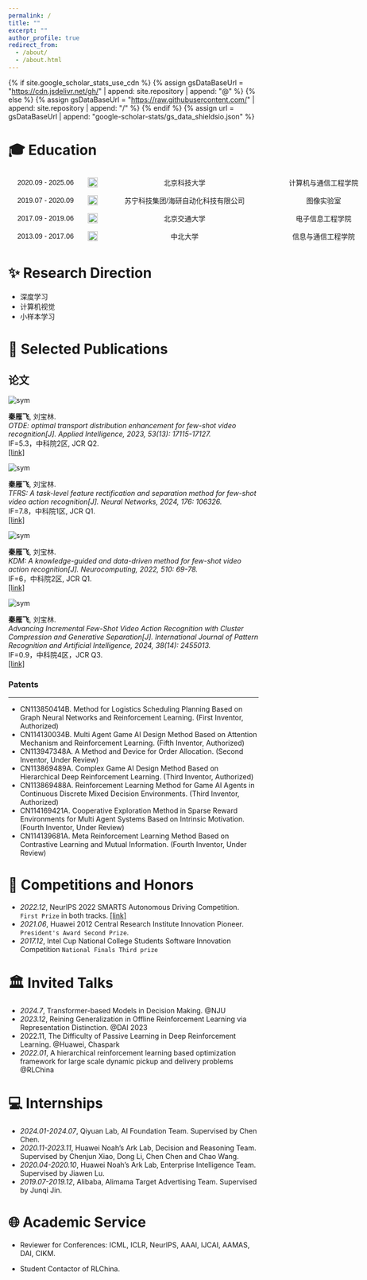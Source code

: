 ```yaml
---
permalink: /
title: ""
excerpt: ""
author_profile: true
redirect_from: 
  - /about/
  - /about.html
---
```


{% if site.google_scholar_stats_use_cdn %}
{% assign gsDataBaseUrl = "https://cdn.jsdelivr.net/gh/" | append: site.repository | append: "@" %}
{% else %}
{% assign gsDataBaseUrl = "https://raw.githubusercontent.com/" | append: site.repository | append: "/" %}
{% endif %}
{% assign url = gsDataBaseUrl | append: "google-scholar-stats/gs_data_shieldsio.json" %}

<span class='anchor' id='Education'></span>
# 🎓 Education
<style>
  .timeline-container {
    display: flex;
    flex-direction: column;
    width: 100%;
    max-width: 900px;
    margin: 0 auto;
    font-family: Arial, sans-serif;
  }
  .timeline-item {
    display: flex;
    align-items: center;
    margin: 8px 0;
  }
  .time-column {
    flex: 0 0 150px;
    text-align: center;
  }
  .logo-column {
    flex: 0 0 40px;
    text-align: center;
  }
  .org-column {
    flex: 0 0 300px;
    text-align: center;
    padding: 0 15px;
  }
  .xy1-column {
    flex: 0 0 200px;
    text-align: center;
    padding: 0 15px;
  }
  .xy2-column {
    flex: 0 0 180px;
    text-align: center;
    padding: 0 15px;
  }
  .degree-column {
    flex: 0 0 120px;
    text-align: center;
    padding-left: 15px;
  }
</style>

<div class="timeline-container">
  <div class="timeline-item">
    <span class="time-column">2020.09 - 2025.06</span>
    <span class="logo-column">
      <a href="https://www.ustb.edu.cn/" target="_blank">
        <img src="/images/logo/北科_logo.jpeg" alt="北京科技大学" width="20">
      </a>
    </span>
    <span class="org-column">北京科技大学</span>
    <span class="xy1-column">计算机与通信工程学院</span>
    <span class="xy2-column">计算机科学与技术</span>
    <span class="degree-column">博士</span>
  </div>

  <div class="timeline-item">
    <span class="time-column">2019.07 - 2020.09</span>
    <span class="logo-column">
      <a href="https://www.suning.com/" target="_blank">
        <img src="/images/logo/苏宁_logo.jpeg" alt="苏宁科技" width="20">
      </a>
    </span>
    <span class="org-column">苏宁科技集团/海研自动化科技有限公司</span>
    <span class="xy1-column">图像实验室</span>
    <span class="xy2-column">-</span>
    <span class="degree-column">图像算法工程师</span>
  </div>

  <div class="timeline-item">
    <span class="time-column">2017.09 - 2019.06</span>
    <span class="logo-column">
      <a href="https://www.bjtu.edu.cn/" target="_blank">
        <img src="/images/logo/北交_logo.jpeg" alt="北京交通大学" width="20">
      </a>
    </span>
    <span class="org-column">北京交通大学</span>
    <span class="xy1-column">电子信息工程学院</span>
    <span class="xy2-column">电子与通信工程</span>
    <span class="degree-column">硕士</span>
  </div>

  <div class="timeline-item">
    <span class="time-column">2013.09 - 2017.06</span>
    <span class="logo-column">
      <a href="https://www.nuc.edu.cn/" target="_blank">
        <img src="/images/logo/中北_logo.jpeg" alt="中北大学" width="20">
      </a>
    </span>
    <span class="org-column">中北大学</span>
    <span class="xy1-column">信息与通信工程学院</span>
    <span class="xy2-column">光电信息科学与技术</span>
    <span class="degree-column">学士</span>
  </div>
</div>


<span class='anchor' id='Research Direction'></span>
# ✨ Research Direction
- 深度学习
- 计算机视觉
- 小样本学习

<span class='anchor' id='Selected Publications'></span>
# 📝 Selected Publications

## 论文

<div class='paper-box'><div class='paper-box-image'><div><img src='images/paper/OTDE.png' alt="sym"></div></div>
<div class='paper-box-text' markdown="1">

**秦雁飞**, 刘宝林. <br>
*OTDE: optimal transport distribution enhancement for few-shot video recognition[J]. Applied Intelligence, 2023, 53(13): 17115-17127.*<br>
IF=5.3，中科院2区, JCR Q2.<br>
[[link]](https://link.springer.com/article/10.1007/s10489-022-04369-4)

</div>
</div>

<div class='paper-box'><div class='paper-box-image'><div><img src='images/paper/TFRS.png' alt="sym"></div></div>
<div class='paper-box-text' markdown="1">

**秦雁飞**, 刘宝林. <br>
*TFRS: A task-level feature rectification and separation method for few-shot video action recognition[J]. Neural Networks, 2024, 176: 106326.*<br>
IF=7.8，中科院1区, JCR Q1.<br>
[[link]](https://www.sciencedirect.com/science/article/abs/pii/S0893608024002508)

</div>
</div>

<div class='paper-box'><div class='paper-box-image'><div><img src='images/paper/KDM.png' alt="sym"></div></div>
<div class='paper-box-text' markdown="1">

**秦雁飞**, 刘宝林. <br>
*KDM: A knowledge-guided and data-driven method for few-shot video action recognition[J]. Neurocomputing, 2022, 510: 69-78.*<br>
IF=6，中科院2区, JCR Q1.<br>
[[link]](https://www.sciencedirect.com/science/article/abs/pii/S0925231222010980)

</div>
</div>

<div class='paper-box'><div class='paper-box-image'><div><img src='images/paper/CCSE.png' alt="sym"></div></div>
<div class='paper-box-text' markdown="1">

**秦雁飞**, 刘宝林. <br>
*Advancing Incremental Few-Shot Video Action Recognition with Cluster Compression and Generative Separation[J]. International Journal of Pattern Recognition and Artificial Intelligence, 2024, 38(14): 2455013.*<br>
IF=0.9，中科院4区，JCR Q3.<br>
[[link]](https://www.worldscientific.com/doi/abs/10.1142/S0218001424550139)

</div>
</div>

### Patents
---
- CN113850414B. Method for Logistics Scheduling Planning Based on Graph Neural Networks and Reinforcement Learning. (First Inventor, Authorized)
- CN114130034B. Multi Agent Game AI Design Method Based on Attention Mechanism and Reinforcement Learning. (Fifth Inventor, Authorized)
- CN113947348A. A Method and Device for Order Allocation. (Second Inventor, Under Review)
- CN113869489A. Complex Game AI Design Method Based on Hierarchical Deep Reinforcement Learning. (Third Inventor, Authorized)
- CN113869488A. Reinforcement Learning Method for Game AI Agents in Continuous Discrete Mixed Decision Environments. (Third Inventor, Authorized)
- CN114169421A. Cooperative Exploration Method in Sparse Reward Environments for Multi Agent Systems Based on Intrinsic Motivation. (Fourth Inventor, Under Review)
- CN114139681A. Meta Reinforcement Learning Method Based on Contrastive Learning and Mutual Information. (Fourth Inventor, Under Review)




<span class='anchor' id='Competitions and Honors'></span>

# 🏅 Competitions and Honors
- *2022.12*, NeurIPS 2022 SMARTS Autonomous Driving Competition. `First Prize` in both tracks. [[link]](https://smarts-project.github.io/archive/2022_nips_driving_smarts/competition/)  
- *2021.06*, Huawei 2012 Central Research Institute Innovation Pioneer. `President's Award Second Prize`.
- *2017.12*,  Intel Cup National College Students Software Innovation Competition `National Finals Third prize`  

<span class='anchor' id='Invited Talks'></span>

# 🏛️ Invited Talks
- *2024.7*, Transformer-based Models in Decision Making. @NJU
- *2023.12*, Reining Generalization in Offline Reinforcement Learning via Representation Distinction. @DAI 2023
- 2022.11, The Difficulty of Passive Learning in Deep Reinforcement Learning. @Huawei, Chaspark 
- *2022.01*, A hierarchical reinforcement learning based optimization framework for large scale dynamic
pickup and delivery problems @RLChina


<span class='anchor' id='Internships'></span>

# 💻 Internships
- *2024.01-2024.07*, Qiyuan Lab, AI Foundation Team. Supervised by Chen Chen.
- *2020.11-2023.11*, Huawei Noah’s Ark Lab, Decision and Reasoning Team. Supervised by Chenjun Xiao, Dong Li, Chen Chen and Chao Wang.
- *2020.04-2020.10*, Huawei Noah’s Ark Lab, Enterprise Intelligence Team. Supervised by  Jiawen Lu.
- *2019.07-2019.12*, Alibaba, Alimama Target Advertising Team.  Supervised by Junqi Jin.

<span class='anchor' id='Academic Service'></span>
# 🌐 Academic Service

- Reviewer for Conferences: ICML, ICLR, NeurIPS, AAAI, IJCAI, AAMAS, DAI, CIKM.

- Student Contactor of RLChina.

  
